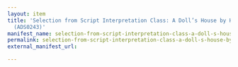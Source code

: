 ```yaml
---
layout: item
title: 'Selection from Script Interpretation Class: A Doll’s House by Henrik Ibsen
  (ADS0243)'
manifest_name: selection-from-script-interpretation-class-a-doll-s-house-by-henrik-ibsen-ads0243-
permalink: selection-from-script-interpretation-class-a-doll-s-house-by-henrik-ibsen-ads0243-
external_manifest_url: 

---
```

<!-- Add an essay or interpretive material below this line,
using HTML or markdown.  Do not modify this file above this line -->
